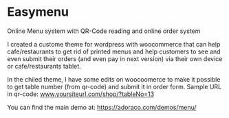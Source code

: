 # Easymenu
 Online Menu system with QR-Code reading and online order system

I created a custome theme for wordpress with woocommerce that can help cafe/restaurants to get rid of printed menus and help customers to see and even submit their orders (and even pay in next version) via their own device or cafe/restaurants tablet.

In the chiled theme, I have some edits on woocoomerce to make it possible to get table number (from qr-code) and submit it in order form.
Sample URL in qr-code: www.yoursiteurl.com/shop/?tableNo=13

You can find the main demo at: https://adoraco.com/demos/menu/
